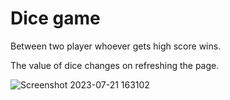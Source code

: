 # Dice game 
Between two player whoever gets high score wins.

The value of dice changes on refreshing the page.

![Screenshot 2023-07-21 163102](https://github.com/megha-105/dice/assets/73075314/c9e989c0-269b-420b-a17c-f90032cdd450)
